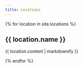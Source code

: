 ```yaml
---
title: Locations
---
```

{% for location in site.locations %}
<h2>{{ location.name }}</h2>
  <p>{{ location.content | markdownify }}</p>
{% endfor %}